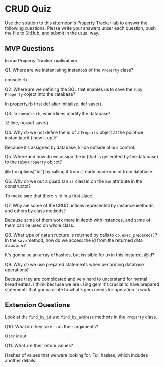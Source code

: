 # CRUD Quiz

Use the solution to this afternoon's Property Tracker lab to answer the following questions. Please write your answers under each question, push the file to GitHub, and submit in the usual way.

## MVP Questions

In our Property Tracker application:

Q1. Where are we instantiating instances of the `Property` class?

console.rb

Q2. Where are we defining the SQL that enables us to save the ruby `Property` object into the database?

In property.rb first def after initialize, def save().

Q3. In `console.rb`, which lines modify the database?

12 line, house1.save().

Q4. Why do we not define the id of a `Property` object at the point we instantiate it (‘new it up’)?

Because it's assigned by database, kinda outside of our control.

Q5. Where and how do we assign the id (that is generated by the database) to the ruby `Property` object?

@id = options["id"] by calling it from already made one id from database.

Q6. Why do we put a guard (an `if` clause) on the `@id` attribute in the constructor?

To make sure that there is id in a first place.

Q7. Why are some of the CRUD actions represented by instance methods, and others by class methods?

Because some of them work more in depth with instances, and some of them can be used on whole class.

Q8. What type of data structure is returned by calls to `db.exec_prepared()`? In the `save` method, how do we access the id from the returned data structure?

It's gonna be an array of hashes, but invisible for us in this instance.
@id?

Q9. Why do we use prepared statements when performing database operations?

Because they are complicated and very hard to understand for normal bread eaters.
I think because we are using gem it's crucial to have prepared statements that gonna relate to what's gem needs for operation to work.

## Extension Questions

Look at the `find_by_id` and `find_by_address` methods in the `Property` class.

Q10. What do they take in as their arguments?

User input  

Q11. What are their return values?

Hashes of values that we were looking for. Full hashes, which includes another details. 
